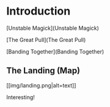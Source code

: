 # Introduction

[Unstable Magick](Unstable Magick)

[The Great Pull](The Great Pull)

[Banding Together](Banding Together)

## The Landing (Map)
[[img/landing.png|alt=text]]

Interesting!